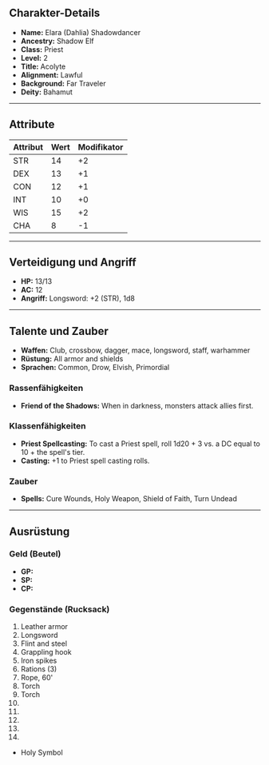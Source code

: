 ## Charakter-Details
- **Name:** Elara (Dahlia) Shadowdancer
- **Ancestry:** Shadow Elf
- **Class:** Priest
- **Level:** 2
- **Title:** Acolyte
- **Alignment:** Lawful
- **Background:** Far Traveler
- **Deity:** Bahamut

---

## Attribute
| Attribut | Wert | Modifikator |
| -------- | ---- | ----------- |
| STR      | 14   | +2          |
| DEX      | 13   | +1          |
| CON      | 12   | +1          |
| INT      | 10   | +0          |
| WIS      | 15   | +2          |
| CHA      | 8    | -1          |

---

## Verteidigung und Angriff
- **HP:** 13/13
- **AC:** 12
- **Angriff:** Longsword: +2 (STR), 1d8

---

## Talente und Zauber
- **Waffen:** Club, crossbow, dagger, mace, longsword, staff, warhammer
- **Rüstung:** All armor and shields
- **Sprachen:** Common, Drow, Elvish, Primordial

### Rassenfähigkeiten
- **Friend of the Shadows:** When in darkness, monsters attack allies first.

### Klassenfähigkeiten
- **Priest Spellcasting:** To cast a Priest spell, roll 1d20 + 3 vs. a DC equal to 10 + the spell's tier.
- **Casting:** +1 to Priest spell casting rolls.

### Zauber
- **Spells:** Cure Wounds, Holy Weapon, Shield of Faith, Turn Undead

---

## Ausrüstung

### Geld (Beutel)
- **GP:** 
- **SP:** 
- **CP:** 

### Gegenstände (Rucksack)
1. Leather armor
2. Longsword
3. Flint and steel
4. Grappling hook
5. Iron spikes
6. Rations (3)
7. Rope, 60'
8. Torch
9. Torch
10. 
11. 
12. 
13. 
14. 

* Holy Symbol